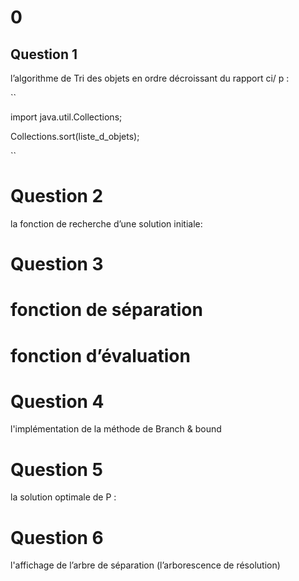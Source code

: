 # 0
## Question 1
l’algorithme de Tri des objets en ordre décroissant du rapport ci/ p :

``  

import java.util.Collections;

Collections.sort(liste_d_objets); 

``

# Question 2
la fonction de recherche d’une solution initiale:

# Question 3
# fonction de séparation
# fonction d’évaluation

# Question 4
l'implémentation de la méthode de Branch & bound

# Question 5
la solution optimale de P : 

# Question 6
l'affichage de l’arbre de séparation (l’arborescence de résolution)
